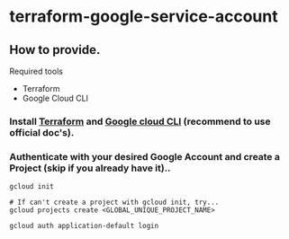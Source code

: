 # terraform-google-service-account

## How to provide.

Required tools
- Terraform
- Google Cloud CLI

### Install [Terraform](https://developer.hashicorp.com/terraform/tutorials/aws-get-started/install-cli) and [Google cloud CLI](https://cloud.google.com/sdk/docs/install-sdk) (recommend to use official doc's).

### Authenticate with your desired Google Account and create a Project (skip if you already have it)..
```
gcloud init
```
```
# If can't create a project with gcloud init, try...
gcloud projects create <GLOBAL_UNIQUE_PROJECT_NAME>
```
```
gcloud auth application-default login
```